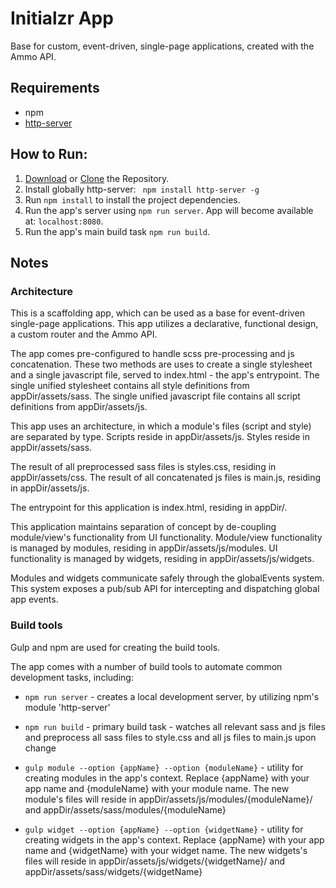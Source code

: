 # Initialzr App

Base for custom, event-driven, single-page applications, created with the Ammo API.

## Requirements
* npm
* [http-server](https://www.npmjs.com/package/http-server)

## How to Run:

1. [Download](https://github.com/nevendyulgerov/initialzr-app/archive/master.zip) or [Clone](https://github.com/nevendyulgerov/initialzr-app.git) the Repository.
2. Install globally http-server: ` npm install http-server -g`
3. Run `npm install` to install the project dependencies.
4. Run the app's server using `npm run server`. App will become available at: `localhost:8080`.
5. Run the app's main build task `npm run build`.

## Notes

### Architecture

This is a scaffolding app, which can be used as a base for event-driven single-page applications. This app utilizes a declarative, functional design, a custom router and the Ammo API.

The app comes pre-configured to handle scss pre-processing and js concatenation. These two methods are uses to create a single stylesheet and a single javascript file, served to index.html - the app's entrypoint. The single unified stylesheet contains all style definitions from appDir/assets/sass. The single unified javascript file contains all script definitions from appDir/assets/js.

This app uses an architecture, in which a module's files (script and style) are separated by type. Scripts reside in appDir/assets/js. Styles reside in appDir/assets/sass.

The result of all preprocessed sass files is styles.css, residing in appDir/assets/css. The result of all concatenated js files is main.js, residing in appDir/assets/js.

The entrypoint for this application is index.html, residing in appDir/.

This application maintains separation of concept by de-coupling module/view's functionality from UI functionality. Module/view functionality is managed by modules, residing in appDir/assets/js/modules. UI functionality is managed by widgets, residing in appDir/assets/js/widgets.

Modules and widgets communicate safely through the globalEvents system. This system exposes a pub/sub API for intercepting and dispatching global app events.

### Build tools

Gulp and npm are used for creating the build tools.

The app comes with a number of build tools to automate common development tasks, including:

- `npm run server` - creates a local development server, by utilizing npm's module 'http-server'

- `npm run build` - primary build task - watches all relevant sass and js files and preprocess all sass files to style.css and all js files to main.js upon change

- `gulp module --option {appName} --option {moduleName}` - utility for creating modules in the app's context. Replace {appName} with your app name and {moduleName} with your module name. The new module's files will reside in appDir/assets/js/modules/{moduleName}/ and appDir/assets/sass/modules/{moduleName}

- `gulp widget --option {appName} --option {widgetName}` - utility for creating widgets in the app's context. Replace {appName} with your app name and {widgetName} with your widget name. The new widgets's files will reside in appDir/assets/js/widgets/{widgetName}/ and appDir/assets/sass/widgets/{widgetName}
